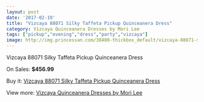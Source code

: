 ```yaml
---
layout: post
date: '2017-02-19'
title: "Vizcaya 88071 Silky Taffeta Pickup Quinceanera Dress"
category: Vizcaya Quinceanera Dresses by Mori Lee
tags: ["pickup","evening","dress","party","vizcaya"]
image: http://img.princessan.com/38480-thickbox_default/vizcaya-88071-silky-taffeta-pickup-quinceanera-dress.jpg
---
```

Vizcaya 88071 Silky Taffeta Pickup Quinceanera Dress

On Sales: **$456.99**
<a href="https://www.princessan.com/en/17789-vizcaya-88071-silky-taffeta-pickup-quinceanera-dress.html"><amp-img layout="responsive" width="600" height="600" src="//img.princessan.com/38480-thickbox_default/vizcaya-88071-silky-taffeta-pickup-quinceanera-dress.jpg" alt="Vizcaya 88071 Silky Taffeta Pickup Quinceanera Dress 0" /></a>

Buy it: [Vizcaya 88071 Silky Taffeta Pickup Quinceanera Dress](https://www.princessan.com/en/17789-vizcaya-88071-silky-taffeta-pickup-quinceanera-dress.html "Vizcaya 88071 Silky Taffeta Pickup Quinceanera Dress")

View more: [Vizcaya Quinceanera Dresses by Mori Lee](https://www.princessan.com/en/151- "Vizcaya Quinceanera Dresses by Mori Lee")